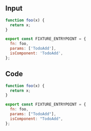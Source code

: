 
## Input

```javascript
function foo(x) {
  return x;
}

export const FIXTURE_ENTRYPOINT = {
  fn: foo,
  params: ['TodoAdd'],
  isComponent: 'TodoAdd',
};

```

## Code

```javascript
function foo(x) {
  return x;
}

export const FIXTURE_ENTRYPOINT = {
  fn: foo,
  params: ["TodoAdd"],
  isComponent: "TodoAdd",
};

```
      
